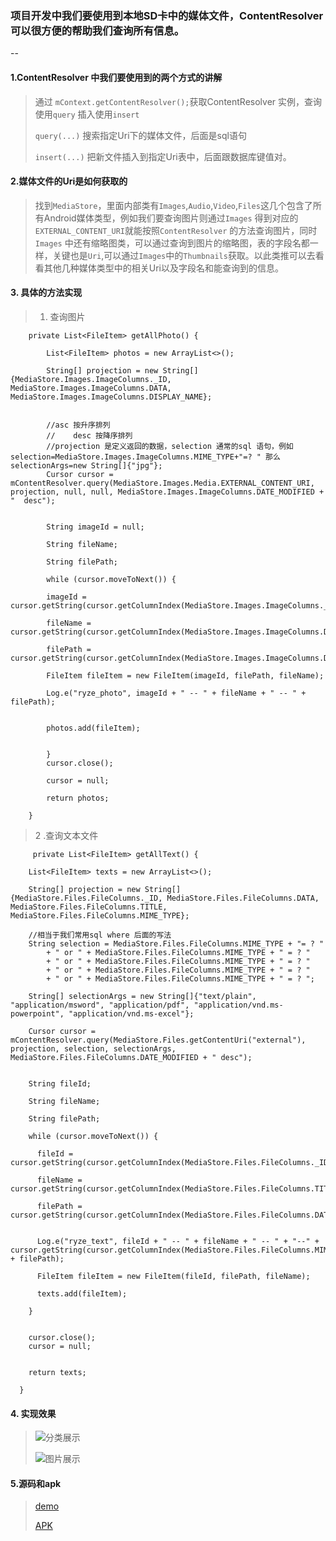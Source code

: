 ### 项目开发中我们要使用到本地SD卡中的媒体文件，ContentResolver 可以很方便的帮助我们查询所有信息。
--
#### 1.ContentResolver 中我们要使用到的两个方式的讲解
>
> 通过 `mContext.getContentResolver();`获取ContentResolver 实例，查询使用`query` 插入使用`insert`
>
>`query(...)` 搜索指定Uri下的媒体文件，后面是sql语句
>
>`insert(...)` 把新文件插入到指定Uri表中，后面跟数据库键值对。

#### 2.媒体文件的Uri是如何获取的
>
>找到`MediaStore`，里面内部类有`Images`,`Audio`,`Video`,`Files`这几个包含了所有Android媒体类型，例如我们要查询图片则通过`Images` 得到对应的`EXTERNAL_CONTENT_URI`就能按照`ContentResolver` 的方法查询图片，同时`Images` 中还有缩略图类，可以通过查询到图片的缩略图，表的字段名都一样，关键也是`Uri`,可以通过`Images`中的`Thumbnails`获取。以此类推可以去看看其他几种媒体类型中的相关Uri以及字段名和能查询到的信息。
>
>
#### 3. 具体的方法实现
>
> 1. 查询图片
>
> 	

		private List<FileItem> getAllPhoto() {

    		List<FileItem> photos = new ArrayList<>();

    		String[] projection = new String[]{MediaStore.Images.ImageColumns._ID, MediaStore.Images.ImageColumns.DATA, MediaStore.Images.ImageColumns.DISPLAY_NAME};


    		//asc 按升序排列
			//    desc 按降序排列
    		//projection 是定义返回的数据，selection 通常的sql 语句，例如  selection=MediaStore.Images.ImageColumns.MIME_TYPE+"=? " 那么 selectionArgs=new String[]{"jpg"};
    		Cursor cursor = mContentResolver.query(MediaStore.Images.Media.EXTERNAL_CONTENT_URI, projection, null, null, MediaStore.Images.ImageColumns.DATE_MODIFIED + "  desc");


    		String imageId = null;

	    	String fileName;

	    	String filePath;

	    	while (cursor.moveToNext()) {

	      	imageId = cursor.getString(cursor.getColumnIndex(MediaStore.Images.ImageColumns._ID));

	      	fileName = cursor.getString(cursor.getColumnIndex(MediaStore.Images.ImageColumns.DISPLAY_NAME));

	      	filePath = cursor.getString(cursor.getColumnIndex(MediaStore.Images.ImageColumns.DATA));

	      	FileItem fileItem = new FileItem(imageId, filePath, fileName);

	      	Log.e("ryze_photo", imageId + " -- " + fileName + " -- " + filePath);


	      	photos.add(fileItem);


	    	}
	   	 	cursor.close();

	    	cursor = null;

	    	return photos;

	  	}
>
>
>2 .查询文本文件
>

		 private List<FileItem> getAllText() {

	    List<FileItem> texts = new ArrayList<>();

	    String[] projection = new String[]{MediaStore.Files.FileColumns._ID, MediaStore.Files.FileColumns.DATA, MediaStore.Files.FileColumns.TITLE, MediaStore.Files.FileColumns.MIME_TYPE};

        //相当于我们常用sql where 后面的写法
	    String selection = MediaStore.Files.FileColumns.MIME_TYPE + "= ? "
	        + " or " + MediaStore.Files.FileColumns.MIME_TYPE + " = ? "
	        + " or " + MediaStore.Files.FileColumns.MIME_TYPE + " = ? "
	        + " or " + MediaStore.Files.FileColumns.MIME_TYPE + " = ? "
	        + " or " + MediaStore.Files.FileColumns.MIME_TYPE + " = ? ";

	    String[] selectionArgs = new String[]{"text/plain", "application/msword", "application/pdf", "application/vnd.ms-powerpoint", "application/vnd.ms-excel"};

	    Cursor cursor = mContentResolver.query(MediaStore.Files.getContentUri("external"), projection, selection, selectionArgs, MediaStore.Files.FileColumns.DATE_MODIFIED + " desc");


	    String fileId;

	    String fileName;

	    String filePath;

	    while (cursor.moveToNext()) {

	      fileId = cursor.getString(cursor.getColumnIndex(MediaStore.Files.FileColumns._ID));

	      fileName = cursor.getString(cursor.getColumnIndex(MediaStore.Files.FileColumns.TITLE));

	      filePath = cursor.getString(cursor.getColumnIndex(MediaStore.Files.FileColumns.DATA));


	      Log.e("ryze_text", fileId + " -- " + fileName + " -- " + "--" + cursor.getString(cursor.getColumnIndex(MediaStore.Files.FileColumns.MIME_TYPE)) + filePath);

	      FileItem fileItem = new FileItem(fileId, filePath, fileName);

	      texts.add(fileItem);

	    }


	    cursor.close();
	    cursor = null;


	    return texts;

	  }

>
>
#### 4. 实现效果
>
>![分类展示](https://raw.githubusercontent.com/goodbranch/AndroidNote/master/note/image/contentresolver_1.png)
>
>![图片展示](https://raw.githubusercontent.com/goodbranch/AndroidNote/master/note/image/contentresolver_2.png)
>
>
#### 5.源码和apk
>
> [demo](https://github.com/goodbranch/ContentResolverDemo.git)
>
> [APK](https://raw.githubusercontent.com/goodbranch/AndroidNote/master/note/Apk/contentresolverdemo.apk)